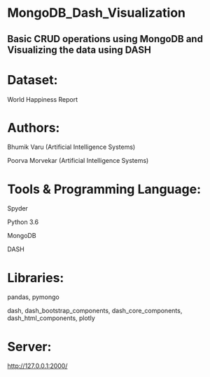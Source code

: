 # MongoDB_Dash_Visualization
 Basic CRUD operations using MongoDB and Visualizing the data using DASH
-----------------------------------------------------------------------------------
# Dataset:

World Happiness Report



# Authors:

Bhumik Varu (Artificial Intelligence Systems)

Poorva Morvekar (Artificial Intelligence Systems)



# Tools & Programming Language:

Spyder

Python 3.6

MongoDB

DASH



# Libraries:

pandas, pymongo

dash, dash_bootstrap_components, dash_core_components, dash_html_components, plotly



# Server:

http://127.0.0.1:2000/
